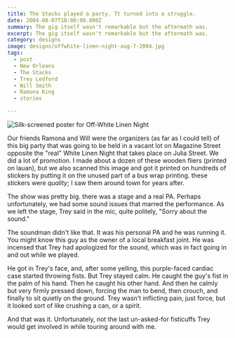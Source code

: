```yaml
---
title: The Stacks played a party. Tt turned into a struggle.
date: 2004-08-07T18:00:00.000Z
summary: The gig itself wasn't remarkable but the aftermath was.
excerpt: The gig itself wasn't remarkable but the aftermath was.
category: designs
image: designs/offwhite-linen-night-aug-7-2004.jpg
tags:
  - post 
  - New Orleans
  - The Stacks
  - Trey Ledford
  - Will Smith
  - Ramona King
  - stories

---
```


![Silk-screened poster for Off-White Linen Night](/static/img/designs/offwhite-linen-night-aug-7-2004.jpg "Silk-screened poster for Off-White Linen Night")

Our friends Ramona and Will were the organizers (as far as I could tell) of this big party that was going to be held in a vacant lot on Magazine Street opposite the "real" White Linen Night that takes place on Julia Street. We did a lot of promotion. I made about a dozen of these wooden fliers (printed on lauan), but we also scanned this image and got it printed on hundreds of stickers by putting it on the unused part of a bus wrap printing. these stickers were _quality_; I saw them around town for years after.

The show was pretty big. there was a stage and a real PA. Perhaps unfortunately, we had some sound issues that marred the performance. As we left the stage, Trey said in the mic, quite politely, "Sorry about the sound." 

The soundman didn't like that. It was his personal PA and he was running it. You might know this guy as the owner of a local breakfast joint. He was incensed that Trey had apologized for the sound, which was in fact going in and out while we played.

He got in Trey's face, and, after some yelling, this purple-faced cardiac case started throwing fists. But Trey stayed calm. He caught the guy's fist in the palm of his hand. Then he caught his other hand. And then he calmly but very firmly pressed down, forcing the man to bend, then crouch, and finally to sit quietly on the ground. Trey wasn't inflicting pain, just force, but it looked sort of like crushing a can, or a spirit.

And that was it. Unfortunately, not the last un-asked-for fisticuffs Trey would get involved in while touring around with me.
